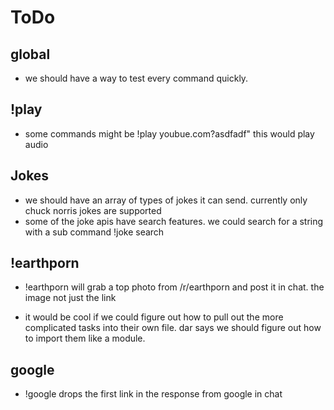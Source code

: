 # ToDo

## global

- we should have a way to test every command quickly.
## !play

- some commands might be !play youbue.com?asdfadf" this would play audio
## Jokes

- we should have an array of types of jokes it can send. currently only chuck norris jokes are supported
- some of the joke apis have search features. we could search for a string with a sub command !joke search <term>
## !earthporn

- !earthporn will grab a top photo from /r/earthporn and post it in chat. the image not just the link

- it would be cool if we could figure out how to pull out the more complicated tasks into their own file. dar says we should figure out how to import them like a module.
## google

- !google <string> drops the first link in the response from google in chat
